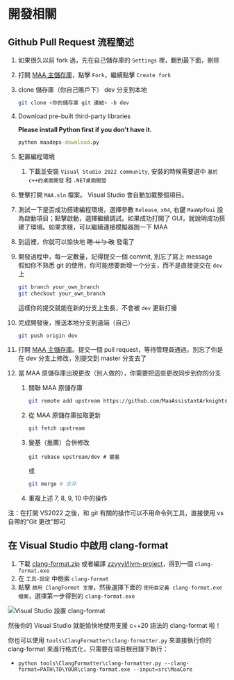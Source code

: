 # 開發相關

## Github Pull Request 流程簡述

1. 如果很久以前 fork 過，先在自己儲存庫的 `Settings` 裡，翻到最下面，刪除
2. 打開 [MAA 主儲存庫](https://github.com/MaaAssistantArknights/MaaAssistantArknights)，點擊 `Fork`，繼續點擊 `Create fork`
3. clone 儲存庫（你自己賬戶下） dev 分支到本地

    ```bash
    git clone <你的儲存庫 git 連結> -b dev
    ```

4. Download pre-built third-party libraries

    **Please install Python first if you don't have it.**

    ```cmd
    python maadeps-download.py
    ```

4. 配置編程環境

    1. 下載並安裝 `Visual Studio 2022 community`, 安裝的時候需要選中 `基於c++的桌面開發` 和 `.NET桌面開發`

5. 雙擊打開 `MAA.sln` 檔案。 Visual Studio 會自動加載整個項目。
6. 測試一下是否成功搭建編程環境，選擇參數 `Release`, `x64`, 右鍵 `MaaWpfGui` 設為啟動項目；點擊啟動，選擇繼續調試。如果成功打開了 GUI，就說明成功搭建了環境。如果求穩，可以繼續連接模擬器跑一下 MAA
7. 到這裡，你就可以愉快地 ~~瞎 ㄐㄅ 改~~ 發電了
8. 開發過程中，每一定數量，記得提交一個 commit, 別忘了寫上 message<br>
    假如你不熟悉 git 的使用，你可能想要新增一个分支，而不是直接提交在 `dev` 上

    ```bash
    git branch your_own_branch
    git checkout your_own_branch
    ```

    這樣你的提交就能在新的分支上生長，不會被 `dev` 更新打擾

9. 完成開發後，推送本地分支到遠端（自己）

    ```bash
    git push origin dev
    ```

10. 打開 [MAA 主儲存庫](https://github.com/MaaAssistantArknights/MaaAssistantArknights)。提交一個 pull request，等待管理員通過。別忘了你是在 dev 分支上修改，別提交到 master 分支去了
11. 當 MAA 原儲存庫出現更改（別人做的），你需要把這些更改同步到你的分支
    1. 關聯 MAA 原儲存庫

        ```bash
        git remote add upstream https://github.com/MaaAssistantArknights/MaaAssistantArknights.git
        ```

    2. 從 MAA 原儲存庫拉取更新

        ```bash
        git fetch upstream
        ```

    3. 變基（推薦）合併修改

        ```
        git rebase upstream/dev # 變基
        ```

        或

        ```bash
        git merge # 合并
        ```

    4. 重複上述 7, 8, 9, 10 中的操作

注：在打開 VS2022 之後，和 git 有關的操作可以不用命令列工具，直接使用 vs 自帶的“Git 更改”即可

## 在 Visual Studio 中啟用 clang-format

1. 下載 [clang-format.zip](https://github.com/MaaAssistantArknights/MaaAssistantArknights/files/9482197/clang-format.zip) 或者編譯 [zzyyyl/llvm-project](https://github.com/zzyyyl/llvm-project/tree/fix/clang-format)，得到一個 `clang-format.exe`
2. 在 `工具-設定` 中檢索 `clang-format`
3. 點擊 `啟用 ClangFormat 支援`，然後選擇下面的 `使用自定義 clang-format.exe 檔案`，選擇第一步得到的 `clang-format.exe`

![Visual Studio 設置 clang-format](https://user-images.githubusercontent.com/74587068/188262146-bf36f10a-db94-4a3c-9802-88b703342fb6.png)

然後你的 Visual Studio 就能愉快地使用支援 c++20 語法的 clang-format 啦！

你也可以使用 `tools\ClangFormatter\clang-formatter.py` 來直接執行你的 clang-format 來進行格式化，只需要在項目根目錄下執行：

- `python tools\ClangFormatter\clang-formatter.py --clang-format=PATH\TO\YOUR\clang-format.exe --input=src\MaaCore`
